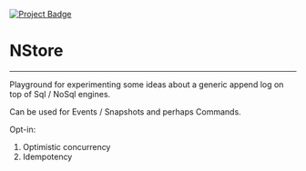 [<img src="https://ci.appveyor.com/api/projects/status/github/proximosrl/nstore?svg=true" alt="Project Badge" >](https://ci.appveyor.com/project/andreabalducci/nstore) 

# NStore
---
Playground for experimenting some ideas about a generic append log on top of Sql / NoSql engines.

Can be used for Events / Snapshots and perhaps Commands.

Opt-in:

1. Optimistic concurrency
2. Idempotency
